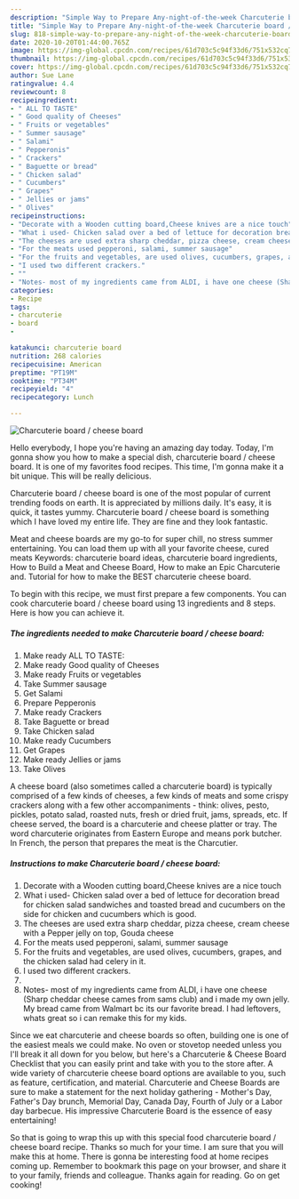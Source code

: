 ```yaml
---
description: "Simple Way to Prepare Any-night-of-the-week Charcuterie board / cheese board"
title: "Simple Way to Prepare Any-night-of-the-week Charcuterie board / cheese board"
slug: 818-simple-way-to-prepare-any-night-of-the-week-charcuterie-board-cheese-board
date: 2020-10-20T01:44:00.765Z
image: https://img-global.cpcdn.com/recipes/61d703c5c94f33d6/751x532cq70/charcuterie-board-cheese-board-recipe-main-photo.jpg
thumbnail: https://img-global.cpcdn.com/recipes/61d703c5c94f33d6/751x532cq70/charcuterie-board-cheese-board-recipe-main-photo.jpg
cover: https://img-global.cpcdn.com/recipes/61d703c5c94f33d6/751x532cq70/charcuterie-board-cheese-board-recipe-main-photo.jpg
author: Sue Lane
ratingvalue: 4.4
reviewcount: 8
recipeingredient:
- " ALL TO TASTE"
- " Good quality of Cheeses"
- " Fruits or vegetables"
- " Summer sausage"
- " Salami"
- " Pepperonis"
- " Crackers"
- " Baguette or bread"
- " Chicken salad"
- " Cucumbers"
- " Grapes"
- " Jellies or jams"
- " Olives"
recipeinstructions:
- "Decorate with a Wooden cutting board,Cheese knives are a nice touch"
- "What i used- Chicken salad over a bed of lettuce for decoration bread for chicken salad sandwiches and toasted bread and cucumbers on the side for chicken and cucumbers which is good."
- "The cheeses are used extra sharp cheddar, pizza cheese, cream cheese with a Pepper jelly on top, Gouda cheese"
- "For the meats used pepperoni, salami, summer sausage"
- "For the fruits and vegetables, are used olives, cucumbers, grapes, and the chicken salad had celery in it."
- "I used two different crackers."
- ""
- "Notes- most of my ingredients came from ALDI, i have one cheese (Sharp cheddar cheese cames from sams club) and i made my own jelly. My bread came from Walmart bc its our favorite bread. I had leftovers, whats great so i can remake this for my kids."
categories:
- Recipe
tags:
- charcuterie
- board
- 

katakunci: charcuterie board  
nutrition: 268 calories
recipecuisine: American
preptime: "PT19M"
cooktime: "PT34M"
recipeyield: "4"
recipecategory: Lunch

---
```



![Charcuterie board / cheese board](https://img-global.cpcdn.com/recipes/61d703c5c94f33d6/751x532cq70/charcuterie-board-cheese-board-recipe-main-photo.jpg)

Hello everybody, I hope you're having an amazing day today. Today, I'm gonna show you how to make a special dish, charcuterie board / cheese board. It is one of my favorites food recipes. This time, I'm gonna make it a bit unique. This will be really delicious.

Charcuterie board / cheese board is one of the most popular of current trending foods on earth. It is appreciated by millions daily. It's easy, it is quick, it tastes yummy. Charcuterie board / cheese board is something which I have loved my entire life. They are fine and they look fantastic.

Meat and cheese boards are my go-to for super chill, no stress summer entertaining. You can load them up with all your favorite cheese, cured meats Keywords: charcuterie board ideas, charcuterie board ingredients, How to Build a Meat and Cheese Board, How to make an Epic Charcuterie and. Tutorial for how to make the BEST charcuterie cheese board.


To begin with this recipe, we must first prepare a few components. You can cook charcuterie board / cheese board using 13 ingredients and 8 steps. Here is how you can achieve it.

<!--inarticleads1-->

##### The ingredients needed to make Charcuterie board / cheese board:

1. Make ready  ALL TO TASTE:
1. Make ready  Good quality of Cheeses
1. Make ready  Fruits or vegetables
1. Take  Summer sausage
1. Get  Salami
1. Prepare  Pepperonis
1. Make ready  Crackers
1. Take  Baguette or bread
1. Take  Chicken salad
1. Make ready  Cucumbers
1. Get  Grapes
1. Make ready  Jellies or jams
1. Take  Olives


A cheese board (also sometimes called a charcuterie board) is typically comprised of a few kinds of cheeses, a few kinds of meats and some crispy crackers along with a few other accompaniments - think: olives, pesto, pickles, potato salad, roasted nuts, fresh or dried fruit, jams, spreads, etc. If cheese served, the board is a charcuterie and cheese platter or tray. The word charcuterie originates from Eastern Europe and means pork butcher. In French, the person that prepares the meat is the Charcutier. 

<!--inarticleads2-->

##### Instructions to make Charcuterie board / cheese board:

1. Decorate with a Wooden cutting board,Cheese knives are a nice touch
1. What i used- Chicken salad over a bed of lettuce for decoration bread for chicken salad sandwiches and toasted bread and cucumbers on the side for chicken and cucumbers which is good.
1. The cheeses are used extra sharp cheddar, pizza cheese, cream cheese with a Pepper jelly on top, Gouda cheese
1. For the meats used pepperoni, salami, summer sausage
1. For the fruits and vegetables, are used olives, cucumbers, grapes, and the chicken salad had celery in it.
1. I used two different crackers.
1. 
1. Notes- most of my ingredients came from ALDI, i have one cheese (Sharp cheddar cheese cames from sams club) and i made my own jelly. My bread came from Walmart bc its our favorite bread. I had leftovers, whats great so i can remake this for my kids.


Since we eat charcuterie and cheese boards so often, building one is one of the easiest meals we could make. No oven or stovetop needed unless you I&#39;ll break it all down for you below, but here&#39;s a Charcuterie &amp; Cheese Board Checklist that you can easily print and take with you to the store after. A wide variety of charcuterie cheese board options are available to you, such as feature, certification, and material. Charcuterie and Cheese Boards are sure to make a statement for the next holiday gathering - Mother&#39;s Day, Father&#39;s Day brunch, Memorial Day, Canada Day, Fourth of July or a Labor day barbecue. His impressive Charcuterie Board is the essence of easy entertaining! 

So that is going to wrap this up with this special food charcuterie board / cheese board recipe. Thanks so much for your time. I am sure that you will make this at home. There is gonna be interesting food at home recipes coming up. Remember to bookmark this page on your browser, and share it to your family, friends and colleague. Thanks again for reading. Go on get cooking!
